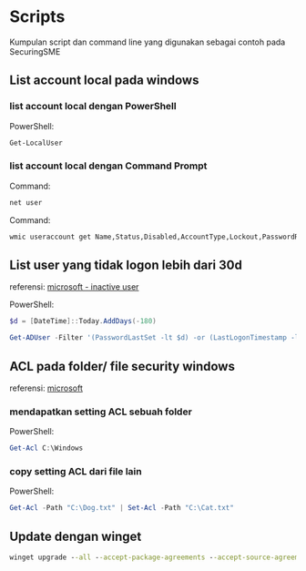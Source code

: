 
# Scripts

Kumpulan script dan command line yang digunakan sebagai contoh pada SecuringSME

## List account local pada windows

### list account local dengan PowerShell
PowerShell:
```PowerShell
Get-LocalUser
```

### list account local dengan Command Prompt
Command:
```cmd
net user
```

Command:
```cmd
wmic useraccount get Name,Status,Disabled,AccountType,Lockout,PasswordRequired,PasswordChangeable,SID
```

## List user yang tidak logon lebih dari 30d

referensi: [microsoft - inactive user](https://learn.microsoft.com/en-us/services-hub/unified/health/remediation-steps-ad/regularly-check-for-and-remove-inactive-user-accounts-in-active-directory)

PowerShell:
```PowerShell
$d = [DateTime]::Today.AddDays(-180)

Get-ADUser -Filter '(PasswordLastSet -lt $d) -or (LastLogonTimestamp -lt $d)' -Properties PasswordLastSet,LastLogonTimestamp | ft Name,PasswordLastSet,@{N="LastLogonTimestamp";E={[datetime]::FromFileTime($_.LastLogonTimestamp)}}
```

## ACL pada folder/ file security windows

referensi: [microsoft](https://learn.microsoft.com/en-us/powershell/module/microsoft.powershell.security/get-acl?view=powershell-7.5)

### mendapatkan setting ACL sebuah folder
PowerShell:
```PowerShell
Get-Acl C:\Windows
```

### copy setting ACL dari file lain
PowerShell:
```PowerShell
Get-Acl -Path "C:\Dog.txt" | Set-Acl -Path "C:\Cat.txt"
```

## Update dengan winget

```cmd
winget upgrade --all --accept-package-agreements --accept-source-agreements
```